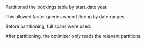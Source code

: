 Partitioned the bookings table by start_date year.

This allowed faster queries when filtering by date ranges.

Before partitioning, full scans were used.

After partitioning, the optimizer only reads the relevant partitions.
